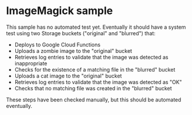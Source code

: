 # ImageMagick sample

This sample has no automated test yet.
Eventually it should have a system test using two Storage buckets
("original" and "blurred") that:

- Deploys to Google Cloud Functions
- Uploads a zombie image to the "original" bucket
- Retrieves log entries to validate that the image was detected as
  inappropriate
- Checks for the existence of a matching file in the "blurred" bucket
- Uploads a cat image to the "original" bucket
- Retrieves log entries to validate that the image was detected as "OK"
- Checks that no matching file was created in the "blurred" bucket

These steps have been checked manually, but this should be automated
eventually.
